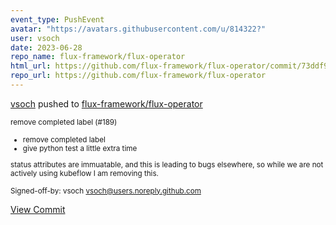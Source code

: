 ```yaml
---
event_type: PushEvent
avatar: "https://avatars.githubusercontent.com/u/814322?"
user: vsoch
date: 2023-06-28
repo_name: flux-framework/flux-operator
html_url: https://github.com/flux-framework/flux-operator/commit/73ddf9293518bf7765fe2690fd66d9d3660a7b00
repo_url: https://github.com/flux-framework/flux-operator
---
```


<a href='https://github.com/vsoch' target='_blank'>vsoch</a> pushed to <a href='https://github.com/flux-framework/flux-operator' target='_blank'>flux-framework/flux-operator</a>

<small>remove completed label (#189)

* remove completed label
* give python test a little extra time

status attributes are immuatable, and this is leading to
bugs elsewhere, so while we are not actively using kubeflow
I am removing this.

Signed-off-by: vsoch <vsoch@users.noreply.github.com></small>

<a href='https://github.com/flux-framework/flux-operator/commit/73ddf9293518bf7765fe2690fd66d9d3660a7b00' target='_blank'>View Commit</a>